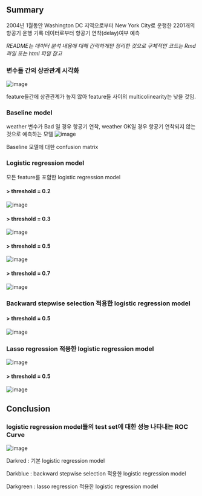 ## Summary 

2004년 1월동안 Washington DC 지역으로부터 New York City로 운행한 2201개의 항공기 운행 기록 데이터로부터 항공기 연착(delay)여부 예측 

*README는 데이터 분석 내용에 대해 간락하게만 정리한 것으로 구체적인 코드는 Rmd 파일 또는 html 파일 참고*

### 변수들 간의 상관관계 시각화 
![image](https://user-images.githubusercontent.com/87505072/130908642-4476aac2-3525-4f87-bb39-3507f0bec5d6.png)

feature들간에 상관관계가 높지 않아 feature들 사이의 multicolinearity는 낮을 것임. 

### Baseline model

weather 변수가 Bad 일 경우 항공기 연착, weather OK일 경우 항공기 연착되지 않는 것으로 예측하는 모델 
![image](https://user-images.githubusercontent.com/87505072/130909527-529fc722-440f-41b8-bd7d-4bc0ae47db42.png)

Baseline 모델에 대한 confusion matrix 

### Logistic regression model 

모든 feature를 포함한 logistic regression model 

#### > threshold = 0.2
![image](https://user-images.githubusercontent.com/87505072/130909831-68879de6-d3e0-4502-ba33-6af67b9f2089.png)

#### > threshold = 0.3
![image](https://user-images.githubusercontent.com/87505072/130909870-6504c827-bc4c-4595-a3f6-c92b2a7b74f2.png)

#### > threshold = 0.5
![image](https://user-images.githubusercontent.com/87505072/130909918-1ffb5a20-a66b-4c28-91ef-97ff208bf5be.png)

#### > threshold = 0.7
![image](https://user-images.githubusercontent.com/87505072/130909954-b4d74d77-4af0-4ce7-803e-f61d610ccb86.png)


### Backward stepwise selection 적용한 logistic regression model 

#### > threshold = 0.5
![image](https://user-images.githubusercontent.com/87505072/130910131-114af82e-7483-49d5-95c7-a1bb66ef44e0.png)

### Lasso regression 적용한 logistic regression model 
![image](https://user-images.githubusercontent.com/87505072/130910192-452d475e-dd59-4cce-abe7-8a211db7f33e.png)

#### > threshold = 0.5
![image](https://user-images.githubusercontent.com/87505072/130910245-ca4be849-c69c-4d2f-9a44-8475bcc8b661.png)

## Conclusion 
### logistic regression model들의 test set에 대한 성능 나타내는 ROC Curve 

![image](https://user-images.githubusercontent.com/87505072/130910692-8dee11b6-e50e-4cdd-9259-fad0bdfe5afe.png)

Darkred : 기본 logistic regression model 

Darkblue : backward stepwise selection 적용한 logistic regression model 

Darkgreen : lasso regression 적용한 logistic regression model 
